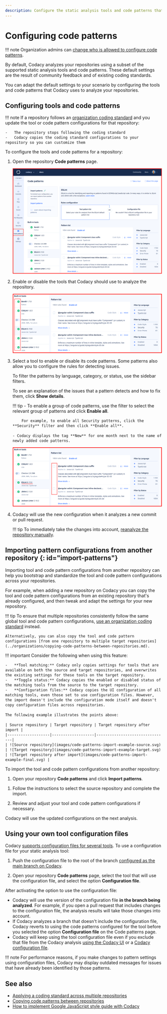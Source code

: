 ```yaml
---
description: Configure the static analysis tools and code patterns that Codacy uses to analyze your repositories to ensure that the analysis results are adapted to your scenario.
---
```


# Configuring code patterns

!!! note
    Organization admins can [change who is allowed to configure code patterns](../organizations/roles-and-permissions-for-organizations.md#change-analysis-configuration).

By default, Codacy analyzes your repositories using a subset of the supported static analysis tools and code patterns. These default settings are the result of community feedback and of existing coding standards.

You can adapt the default settings to your scenario by configuring the tools and code patterns that Codacy uses to analyze your repositories.

## Configuring tools and code patterns

!!! note
    If a repository follows an [organization coding standard](../organizations/using-coding-standards.md) and you update the tool or code pattern configurations for that repository:

    -   The repository stops following the coding standard
    -   Codacy copies the coding standard configurations to your repository so you can customize them

To configure the tools and code patterns for a repository:

1.  Open the repository **Code patterns** page.

    ![Code patterns page](images/code-patterns.png)

1.  Enable or disable the tools that Codacy should use to analyze the repository.

    ![Toggling tools](images/code-patterns-toggle-tools.png)

1.  Select a tool to enable or disable its code patterns. Some patterns also allow you to configure the rules for detecting issues.

    To filter the patterns by language, category, or status, use the sidebar filters.

    To see an explanation of the issues that a pattern detects and how to fix them, click **Show details**.

    !!! tip
        -   To enable a group of code patterns, use the filter to select the relevant group of patterns and click **Enable all**.

            For example, to enable all Security patterns, click the **Security** filter and then click **Enable all**.

        - Codacy displays the tag **New** for one month next to the name of newly added code patterns.

    ![Configuring code patterns](images/code-patterns-configure.png)

1.  Codacy will use the new configuration when it analyzes a new commit or pull request.

    !!! tip
        To immediately take the changes into account, [reanalyze the repository manually](../faq/repositories/how-do-i-reanalyze-my-repository.md).

## Importing pattern configurations from another repository {: id="import-patterns"}

Importing tool and code pattern configurations from another repository can help you bootstrap and standardize the tool and code pattern configurations across your repositories.

For example, when adding a new repository on Codacy you can copy the tool and code pattern configurations from an existing repository that's already configured, and then tweak and adapt the settings for your new repository.

!!! tip
    To ensure that multiple repositories consistently follow the same global tool and code pattern configurations, [use an organization coding standard](../organizations/using-coding-standards.md) instead.

    Alternatively, you can also copy the tool and code pattern configurations [from one repository to multiple target repositories](../organizations/copying-code-patterns-between-repositories.md).

<!-- TODO DOCS-341 Can we simplify this? -->
<!--code-patterns-copy-start-->
!!! important
    Consider the following when using this feature:

    -   **Tool matching:** Codacy only copies settings for tools that are available on both the source and target repositories, and overwrites the existing settings for these tools on the target repository.
    -   **Toggle status:** Codacy copies the enabled or disabled status of the matching tools from the source to the target repository.
    -   **Configuration files:** Codacy copies the UI configuration of all matching tools, even those set to use configuration files. However, the import doesn't include the configuration mode itself and doesn't copy configuration files across repositories.

    The following example illustrates the points above:

    | Source repository | Target repository | Target repository after import |
    |-------------------|-------------------|--------------------------------|
    | ![Source repository](images/code-patterns-import-example-source.svg) | ![Target repository](images/code-patterns-import-example-target.svg) | ![Target repository after import](images/code-patterns-import-example-final.svg) |
<!--code-patterns-copy-end-->

To import the tool and code pattern configurations from another repository:

1.  Open your repository **Code patterns** and click **Import patterns**.

<!-- TODO DOCS-341 Evaluate whether to keep -->
[//]: # (    ![Importing code patterns from another repository]&#40;images/code-patterns-import.png&#41;)

1.  Follow the instructions to select the source repository and complete the import.

1.  Review and adjust your tool and code pattern configurations if necessary.

Codacy will use the updated configurations on the next analysis.

## Using your own tool configuration files

Codacy [supports configuration files for several tools](../getting-started/supported-languages-and-tools.md#tool-configuration-files). To use a configuration file for your static analysis tool:

1.  Push the configuration file to the root of the branch [configured as the main branch on Codacy](managing-branches.md).

1.  Open your repository **Code patterns** page, select the tool that will use the configuration file, and select the option **Configuration file**.

<!-- TODO DOCS-341 Evaluate whether to keep -->
[//]: # (    ![Using a configuration file]&#40;images/code-patterns-config-file.png&#41;)

After activating the option to use the configuration file:

-   Codacy will use the version of the configuration file **in the branch being analyzed**. For example, if you open a pull request that includes changes to the configuration file, the analysis results will take those changes into account.
-   If Codacy analyzes a branch that doesn't include the configuration file, Codacy reverts to using the code patterns configured for the tool before you selected the option **Configuration file** on the Code patterns page.
-   Codacy will keep using the tool configuration file even if you exclude that file from the Codacy analysis [using the Codacy UI](ignoring-files.md) or a [Codacy configuration file](codacy-configuration-file.md).

!!! note
    For performance reasons, if you make changes to pattern settings using configuration files, Codacy may display outdated messages for issues that have already been identified by those patterns.<!-- TODO DOCS-341 Move this info to the appropriate step. It's almost invisible/out of context here. -->

## See also

-   [Applying a coding standard across multiple repositories](../organizations/using-coding-standards.md)
-   [Copying code patterns between repositories](../organizations/copying-code-patterns-between-repositories.md)
-   [How to implement Google JavaScript style guide with Codacy](https://blog.codacy.com/implement-google-javascript-style-guide-with-codacy/)<!-- TODO DOCS-341 Shouldn't we rather mention an internal docs page here? -->

